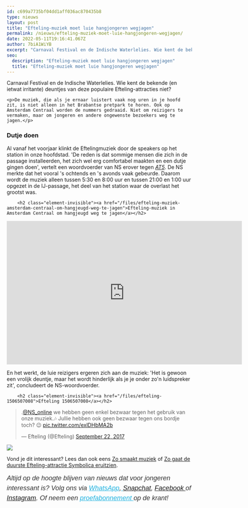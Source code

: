 ```yaml
---
id: c699a7735bf04dd1aff036ac870435b8
type: nieuws
layout: post
title: "Efteling-muziek moet luie hangjongeren wegjagen"
permalink: /nieuws/efteling-muziek-moet-luie-hangjongeren-wegjagen/
date: 2022-05-11T19:16:41.067Z
author: 7biA1WiYB
excerpt: "Carnaval Festival en de Indische Waterlelies. Wie kent de bekende (en ietwat irritante) deuntjes van deze populaire Efteling-attracties niet?  "
seo:
  description: "Efteling-muziek moet luie hangjongeren wegjagen"
  title: "Efteling-muziek moet luie hangjongeren wegjagen"
---
```

Carnaval Festival en de Indische Waterlelies. Wie kent de bekende (en ietwat irritante) deuntjes van deze populaire Efteling-attracties niet?  

    <p>De muziek, die als je ernaar luistert vaak nog uren in je hoofd zit, is niet alleen in het Brabantse pretpark te horen. Ook op Amsterdam Centraal worden de nummers gedraaid. Niet om reizigers te vermaken, maar om jongeren en andere ongewenste bezoekers weg te jagen.</p>
<h3>Dutje doen</h3>
<p>Al vanaf het voorjaar klinkt de Eftelingmuziek door de speakers op het station in onze hoofdstad. 'De reden is dat sommige mensen die zich in de passage installeerden, het zich wel erg comfortabel maakten en een dutje gingen doen', vertelt een woordvoerder van NS erover tegen <em><a href="http://www.at5.nl/artikelen/173334/efteling-muziek-tegen-hangjongeren-op-centraal-station">AT5</a></em>. De NS merkte dat het vooral 's ochtends en 's avonds vaak gebeurde. Daarom wordt de muziek alleen tussen 5:30 en 8:00 uur en tussen 21:00 en 1:00 uur opgezet in de IJ-passage, het deel van het station waar de overlast het grootst was.</p>
<p><div class="media media-element-container media-default"><div id="file-419181" class="file file-video file-video-youtube">

        <h2 class="element-invisible"><a href="/files/efteling-muziek-amsterdam-centraal-om-hangjeugd-weg-te-jagen">Efteling-muziek in Amsterdam Centraal om hangjeugd weg te jagen</a></h2>
    
  
  <div class="content">
    <div class="media-youtube-video file media-element file-default media-youtube-1">
  <iframe class="media-youtube-player" width="640" height="390" title="Efteling-muziek in Amsterdam Centraal om hangjeugd weg te jagen" src="https://www.youtube.com/embed/mqR4lEgzaME?wmode=opaque&controls=" name="Efteling-muziek in Amsterdam Centraal om hangjeugd weg te jagen" frameborder="0" allowfullscreen="">Video van Efteling-muziek in Amsterdam Centraal om hangjeugd weg te jagen</iframe>
</div>
  </div>

  
</div>
</div>
<p>En het werkt, de luie reizigers ergeren zich aan de muziek: 'Het is gewoon een vrolijk deuntje, maar het wordt hinderlijk als je je onder zo'n luidspreker zit', concludeert de NS-woordvoerder.</p>
<p><div class="media media-element-container media-default"><div id="file-419220" class="file file-document file-text-oembed">

        <h2 class="element-invisible"><a href="/files/efteling-1506507008">Efteling 1506507008</a></h2>
    
  
  <div class="content">
    
<blockquote class="twitter-tweet" data-width="550"><p lang="nl" dir="ltr">.<a href="https://twitter.com/NS_online?ref_src=twsrc%5Etfw">@NS_online</a> we hebben geen enkel bezwaar tegen het gebruik van onze muziek.🎶 Jullie hebben ook geen bezwaar tegen ons bordje toch? 😉 <a href="https://t.co/exlDHbMA2b">pic.twitter.com/exlDHbMA2b</a></p>&mdash; Efteling (@Efteling) <a href="https://twitter.com/Efteling/status/911238193193848833?ref_src=twsrc%5Etfw">September 22, 2017</a></blockquote>
<script async="" src="https://platform.twitter.com/widgets.js" charset="utf-8"></script>
  </div>

  
</div>
</div>
<div class="kader">
<p><img class="kaderafbeelding" src="https://original.sevendays.nl/sites/default/files/ff.png"></p>
<p>Vond je dit interessant? Lees dan ook eens <a href="https://original.sevendays.nl/lifestyle-raar/video-zo-smaakt-muziek">Zo smaakt muziek</a> of <a href="https://original.sevendays.nl/lifestyle/zo-gaat-de-duurste-efteling-attractie-symbolica-eruitzien">Zo gaat de duurste Efteling-attractie Symbolica eruitzien</a>.</p>
<p><em style="box-sizing: inherit; color: rgb(51, 51, 51); font-family: &quot;PT Sans&quot;, sans-serif; font-size: 18px; line-height: 27px;">Altijd op de hoogte blijven van nieuws dat voor jongeren interessant is? Volg ons via </em><em style="box-sizing: inherit; color: rgb(34, 179, 224); transition: color 0.3s ease; font-family: &quot;PT Sans&quot;, sans-serif; font-size: 18px; line-height: 27px;"><a href="https://original.sevendays.nl/whatsapp" style="box-sizing: inherit; color: rgb(34, 179, 224); transition: color 0.3s ease; font-family: &quot;PT Sans&quot;, sans-serif; font-size: 18px; line-height: 27px;">WhatsApp</a></em><em style="box-sizing: inherit; color: rgb(51, 51, 51); font-family: &quot;PT Sans&quot;, sans-serif; font-size: 18px; line-height: 27px;">,</em><em style="box-sizing: inherit; color: rgb(34, 179, 224); transition: color 0.3s ease; font-family: &quot;PT Sans&quot;, sans-serif; font-size: 18px; line-height: 27px;"><a href="https://original.sevendays.nl/whatsapp" style="box-sizing: inherit; color: rgb(34, 179, 224); transition: color 0.3s ease; font-family: &quot;PT Sans&quot;, sans-serif; font-size: 18px; line-height: 27px;"> </a></em><em style="box-sizing: inherit; color: rgb(51, 51, 51); font-family: &quot;PT Sans&quot;, sans-serif; font-size: 18px; line-height: 27px;"><a href="https://www.snapchat.com/add/sevendaysnl">Snapchat</a>, <a href="https://www.facebook.com/7Daysnl?ref=bookmarks">Facebook </a>of <a href="https://instagram.com/7DAysnl/">Instagram</a>. Of </em><em style="box-sizing: inherit; color: rgb(51, 51, 51); font-family: &quot;PT Sans&quot;, sans-serif; font-size: 18px; line-height: 27px;">neem een </em><a href="https://abonneren.sevendays.nl/abonneren/abonnementen/ae/artikel" style="box-sizing: inherit; color: rgb(34, 179, 224); transition: color 0.3s ease; font-family: &quot;PT Sans&quot;, sans-serif; font-size: 18px; line-height: 27px;"><em style="box-sizing: inherit;">proefabonnement </em></a><em style="box-sizing: inherit; color: rgb(51, 51, 51); font-family: &quot;PT Sans&quot;, sans-serif; font-size: 18px; line-height: 27px;">op de krant!</em></p>
</div>
  
